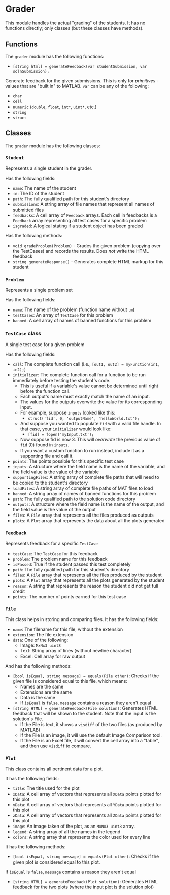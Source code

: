 # Grader

This module handles the actual "grading" of the students. It has no functions directly; only classes (but these classes have methods).

## Functions

The `grader` module has the following functions:

- `[string html] = generateFeedback(var studentSubmission, var solnSubmission);`

Generate feedback for the given submissions. This is only for _primitives_ - values that are "built in" to MATLAB. `var` can be any of the following:

- `char`
- `cell`
- `numeric` (`double`, `float`, `int*`, `uint*`, etc.)
- `string`
- `struct`

## Classes

The `grader` module has the following classes:

### `Student`

Represents a single student in the grader.

Has the following fields:
- `name`: The name of the student
- `id`: The ID of the student
- `path`: The fully qualified path for this student's directory
- `submissions`: A string array of file names that represent all names of submitted files
- `feedbacks`: A cell array of `Feedback` arrays. Each cell in feedbacks is a `Feedback` array representing all test cases for a specific problem
- `isgraded`: A logical stating if a student object has been graded

Has the following methods:
- `void gradeProblem(Problem)` - Grades the given problem (copying over the TestCases) and records the results. Does *not* write the HTML feedback
- `string generateResponse()` - Generates complete HTML markup for this student

### `Problem`

Represents a single problem set

Has the following fields:
- `name`: The name of the problem (function name without `.m`)
- `testCases`: An array of `TestCase` for this problem
- `banned`: A cell array of names of banned functions for this problem

### `TestCase` class

A single test case for a given problem

Has the following fields:
- `call`: The complete function call (i.e., `[out1, out2] = myFunction(in1, in2);`)
- `initializer`: The complete function call for a function to be run immediately before testing the student's code.
    - This is useful if a variable's value cannot be determined until right before the function call.
    - Each output's name must exactly match the name of an input.
    - The values for the outputs overwrite the value for its corresponding input.
    - For example, suppose `inputs` looked like this:
        - `struct('fid', 0, 'outputName', 'helloWorld.txt');`
    - And suppose you wanted to populate `fid` with a valid file handle. In that case, your `initializer` would look like:
        - `[fid] = fopen('myInput.txt');`
    - Now suppose fid is now 3. This will _overwrite_ the previous value of `fid` (0) found in `inputs`.
    - If you want a custom function to run instead, include it as a supporting file and call it.
- `points`: The points possible for this specific test case
- `inputs`: A structure where the field name is the name of the variable, and the field value is the value of the variable
- `supportingFiles`: A string array of complete file paths that will need to be copied to the student's directory
- `loadFiles`: A string array of complete file paths of MAT files to load
- `banned`: A string array of names of banned functions for this problem
- `path`: The fully qualified path to the solution code directory
- `outputs`: A structure where the field name is the name of the output, and the field value is the value of the output
- `files`: A `File` array that represents all the files produced as outputs
- `plots`: A `Plot` array that represents the data about all the plots generated

### `Feedback`

Represents feedback for a specific `TestCase`

- `testCase`: The `TestCase` for this feedback
- `problem`: The problem name for this feedback
- `isPassed`: True if the student passed this test completely
- `path`: The fully qualified path for this student's directory
- `files`: A `File` array that represents all the files produced by the student
- `plots`: A `Plot` array that represents all the plots generated by the student
- `reason`: A string that represents the reason the student did not get full credit
- `points`: The number of points earned for this test case

### `File`

This class helps in storing and comparing files. It has the following fields:
- `name`: The filename for this file, without the extension
- `extension`: The file extension
- `data`: One of the following:
    - Image: `MxNx3 uint8`
    - Text: String array of lines (without newline character)
    - Excel: Cell array for raw output

And has the following methods:
- `[bool isEqual, string message] = equals(File other)`: Checks if the given file is considered equal to this file, which means:
    - Names are the same
    - Extensions are the same
    - Data is the same
    - If `isEqual` is `false`, `message` contains a reason they aren't equal
- `[string HTML] = generateFeedback(File solution)`: Generates HTML feedback that will be shown to the student. Note that the input is the solution's File.
    - If the File is text, it shows a `visdiff` of the two files (as produced by MATLAB)
    - If the File is an image, it will use the default Image Comparison tool.
    - If the File is an Excel file, it will convert the cell array into a "table", and then use `visdiff` to compare.

### `Plot`

This class contains all pertinent data for a plot.

It has the following fields:
- `title`: The title used for the plot
- `xData`: A cell array of vectors that represents all `XData` points plotted for this plot
- `yData`: A cell array of vectors that represents all `YData` points plotted for this plot
- `zData`: A cell array of vectors that represents all `ZData` points plotted for this plot
- `image`: An image taken of the plot, as an `MxNx3 uint8` array.
- `legend`: A string array of all the names in the legend
- `colors`: A string array that represents the color used for every line

It has the following methods:
- `[bool isEqual, string message] = equals(Plot other)`: Checks if the given plot is considered equal to this plot.

If `isEqual` is `false`, `message` contains a reason they aren't equal

- `[string HTML] = generateFeedback(Plot solution)`: Generates HTML feedback for the two plots (where the input plot is the solution plot)
